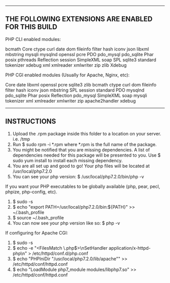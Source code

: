 ------------------------------------------------------------------------------------------------------------------------------
THE FOLLOWING EXTENSIONS ARE ENABLED FOR THIS BUILD
------------------------------------------------------------------------------------------------------------------------------

PHP CLI enabled modules:

bcmath Core ctype curl date dom fileinfo filter hash iconv json libxml mbstring mysqli mysqlnd openssl pcre PDO pdo_mysql pdo_sqlite Phar posix pthreads Reflection session SimpleXML soap SPL sqlite3 standard tokenizer xdebug xml xmlreader xmlwriter zip zlib Xdebug

PHP CGI enabled modules (Usually for Apache, Nginx, etc):

Core date libxml openssl pcre sqlite3 zlib bcmath ctype curl dom fileinfo filter hash iconv json mbstring SPL session standard PDO mysqlnd pdo_sqlite Phar posix Reflection pdo_mysql SimpleXML soap mysqli tokenizer xml xmlreader xmlwriter zip apache2handler xdebug

------------------------------------------------------------------------------------------------------------------------------
INSTRUCTIONS
------------------------------------------------------------------------------------------------------------------------------


1. Upload the .rpm package inside this folder to a location on your server. i.e. /tmp
2. Run $ sudo rpm -i *.rpm where *.rpm is the full name of the package.
3. You might be notified that you are missing dependencies. A list of dependencies needed for this package will be 
presented to you. Use $ sudo yum install to install each missing dependency. 
4. You are all set up and good to go! Your php files will be located at /usr/local/php7.2.0
5. You can see your php version: $ /usr/local/php7.2.0/bin/php -v


If you want your PHP executables to be globally available (php, pear, pecl, phpize, php-config, etc).
1. $ sudo -s 
2. $ echo "export PATH=/usr/local/php7.2.0/bin:${PATH}" >> ~/.bash_profile
3. $ source ~/.bash_profile
4. You can now see your php version like so: $ php -v

If configuring for Apache CGI:
1. $ sudo -s
2. $ echo -e "<FilesMatch \\.php$>\nSetHandler application/x-httpd-php\n</FilesMatch>" > /etc/httpd/conf.d/php.conf
3. $ echo "PHPIniDir \"/usr/local/php7.2.0/lib/apache\"" >> /etc/httpd/conf/httpd.conf
4. $ echo "LoadModule php7_module modules/libphp7.so" >> /etc/httpd/conf/httpd.conf
